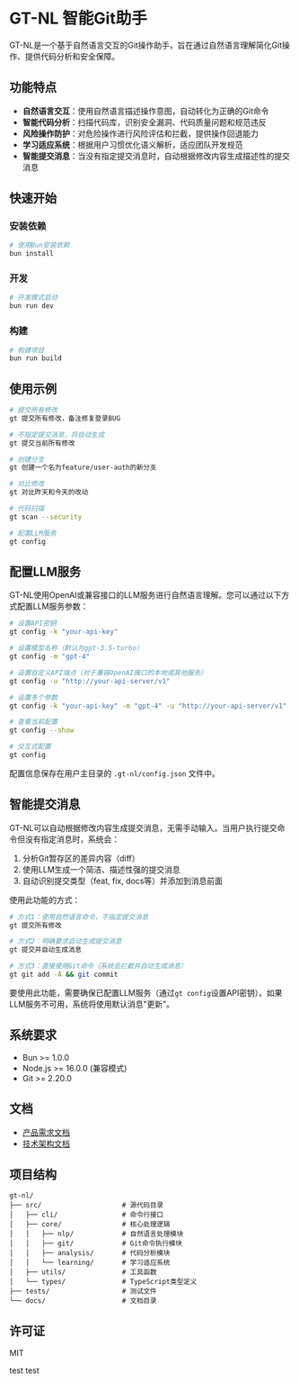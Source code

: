 # GT-NL 智能Git助手

GT-NL是一个基于自然语言交互的Git操作助手，旨在通过自然语言理解简化Git操作、提供代码分析和安全保障。

## 功能特点

- **自然语言交互**：使用自然语言描述操作意图，自动转化为正确的Git命令
- **智能代码分析**：扫描代码库，识别安全漏洞、代码质量问题和规范违反
- **风险操作防护**：对危险操作进行风险评估和拦截，提供操作回退能力
- **学习适应系统**：根据用户习惯优化语义解析，适应团队开发规范
- **智能提交消息**：当没有指定提交消息时，自动根据修改内容生成描述性的提交消息

## 快速开始

### 安装依赖

```bash
# 使用Bun安装依赖
bun install
```

### 开发

```bash
# 开发模式启动
bun run dev
```

### 构建

```bash
# 构建项目
bun run build
```

## 使用示例

```bash
# 提交所有修改
gt 提交所有修改，备注修复登录BUG

# 不指定提交消息，将自动生成
gt 提交当前所有修改

# 创建分支
gt 创建一个名为feature/user-auth的新分支

# 对比修改
gt 对比昨天和今天的改动

# 代码扫描
gt scan --security

# 配置LLM服务
gt config
```

## 配置LLM服务

GT-NL使用OpenAI或兼容接口的LLM服务进行自然语言理解。您可以通过以下方式配置LLM服务参数：

```bash
# 设置API密钥
gt config -k "your-api-key"

# 设置模型名称（默认为gpt-3.5-turbo）
gt config -m "gpt-4"

# 设置自定义API端点（对于兼容OpenAI接口的本地或其他服务）
gt config -u "http://your-api-server/v1"

# 设置多个参数
gt config -k "your-api-key" -m "gpt-4" -u "http://your-api-server/v1"

# 查看当前配置
gt config --show

# 交互式配置
gt config
```

配置信息保存在用户主目录的 `.gt-nl/config.json` 文件中。

## 智能提交消息

GT-NL可以自动根据修改内容生成提交消息，无需手动输入。当用户执行提交命令但没有指定消息时，系统会：

1. 分析Git暂存区的差异内容（diff）
2. 使用LLM生成一个简洁、描述性强的提交消息
3. 自动识别提交类型（feat, fix, docs等）并添加到消息前面

使用此功能的方式：

```bash
# 方式1：使用自然语言命令，不指定提交消息
gt 提交所有修改

# 方式2：明确要求自动生成提交消息
gt 提交并自动生成消息

# 方式3：直接使用Git命令（系统会拦截并自动生成消息）
gt git add -A && git commit
```

要使用此功能，需要确保已配置LLM服务（通过`gt config`设置API密钥）。如果LLM服务不可用，系统将使用默认消息"更新"。

## 系统要求

- Bun >= 1.0.0
- Node.js >= 16.0.0 (兼容模式)
- Git >= 2.20.0

## 文档

- [产品需求文档](prd.md)
- [技术架构文档](技术架构.md)

## 项目结构

```
gt-nl/
├── src/                    # 源代码目录
│   ├── cli/                # 命令行接口
│   ├── core/               # 核心处理逻辑
│   │   ├── nlp/            # 自然语言处理模块
│   │   ├── git/            # Git命令执行模块
│   │   ├── analysis/       # 代码分析模块
│   │   └── learning/       # 学习适应系统
│   ├── utils/              # 工具函数
│   └── types/              # TypeScript类型定义
├── tests/                  # 测试文件
└── docs/                   # 文档目录
```

## 许可证

MIT


test
test